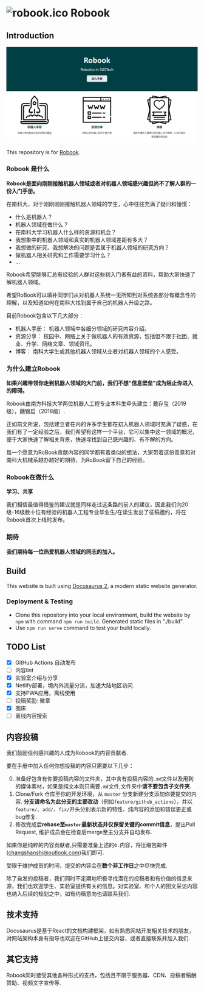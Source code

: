# ![robook.ico](./static/img/favicon.ico) Robook 



## Introduction

![robook_home](./static/img/robook_home.png)

This repository is for [Robook](https://robook.org).

### Robook 是什么

**Robook是面向刚刚接触机器人领域或者对机器人领域感兴趣但尚不了解人群的一份入门手册。**

在南科大，对于刚刚刚刚接触机器人领域的学生，心中往往充满了疑问和憧憬：
- 什么是机器人？
- 机器人领域在做什么？
- 在南科大学习机器人什么样的资源和机会？
- 我想象中的机器人领域和真实的机器人领域差距有多大？
- 我想做的研究、我想解决的问题是否属于机器人领域的研究方向？
- 做机器人相关研究和工作需要学习什么？
- ...

Robook希望能够汇总有经验的人群对这些初入门者有益的资料，帮助大家快速了解机器人领域。

希望RoBook可以填补同学们从对机器人系统一无所知到对系统各部分有概念性的理解，以及知道如何在南科大找到属于自己的机器人升级之路。

目前Robook包含以下几大部分：
- 机器人手册： 机器人领域中各细分领域的研究内容介绍。
- 资源分享： 校园中、网络上关于做机器人的有效资源，包括但不限于社团、就业、升学、网络文章、领域资讯。
- 博客： 南科大学生或其他机器人领域从业者对机器人领域的个人感受。

### 为什么建立Robook

**如果兴趣带领你走到机器人领域的大门前，我们不想"信息壁垒"成为阻止你进入的障碍。**

Robook由南方科技大学两位机器人工程专业本科生牵头建立：戴存玺（2019级），魏锦启（2018级）.

正如前文所说，包括建立者在内的许多学生都在初入机器人领域时充满了疑惑，在我们有了一定经验之后，我们希望有这样一个平台，它可以集中这一领域的概况，便于大家快速了解相关背景，快速寻找到自己感兴趣的、有不解的方向。

每一个愿意为RoBook贡献内容的同学都有着类似的想法，大家带着这份善意和对南科大机械系越办越好的期待，为RoBook留下自己的经验。

### Robook在做什么

**学习、共享**

我们相信最值得借鉴的建议就是同样走过这条路的前人的建议，因此我们向20级-16级数十位有经验的机器人工程专业毕业生/在读生发出了征稿邀约，将在Robook首次上线时发布。

### 期待

**我们期待每一位热爱机器人领域的同志的加入。**

## Build

This website is built using [Docusaurus 2](https://docusaurus.io/), a modern static website generator.


### Deployment & Testing 

- Clone this repository into your local environment, build the website by `npm` with command `npm run build`. Generated static files in "./build".
- Use `npm run serve` command to test your build locally.


## TODO List

- [x] GitHub Actions 自动发布
- [ ] 内容lint 
- [x] 实验室介绍与分享
- [x] Netlify部署，境内外流量分流，加速大陆地区访问.
- [x] 支持PWA应用，离线使用
- [ ] 投稿奖励: 徽章
- [x] 图床
- [ ] 离线内容搜索

## 内容投稿

我们鼓励任何感兴趣的人成为Robook的内容贡献者.

要在手册中加入任何你想投稿的内容只需要以下几步：

0. 准备好包含有你要投稿内容的文件夹，其中含有投稿内容的`.md`文件以及用到的媒体素材，如果是纯文本则只需要`.md`文件,文件夹中**请不要包含子文件夹**.
0. Clone/Fork 仓库至你的开发环境，从 `master` 分支新建分支添加你要提交的内容. **分支请命名为此分支的主要改动**（例如`feature/github_actions`），并以`feature/`、`add/`、`fix/`开头分别表示新的特性、纯内容的添加和错误更正或bug修复.
0. 修改完成后**rebase至`master`最新状态并仅保留关键的commit信息**，提出Pull Request, 维护成员会在检查后merge至主分支并自动发布.

如果你是纯粹的内容贡献者,只需要准备上述的`0.`内容，将压缩包邮件(changshanshi@outlook.com)我们即可.

受限于维护成员的时间，提交的内容会在**数个非工作日**之中尽快完成.

除了自发的投稿者，我们同时不定期地积极寻找潜在的投稿者和有价值的信息来源，我们也欢迎学生、实验室提供有关的信息。对实验室、和个人的图文采访内容也纳入后续的规划之中，如有约稿意向也请联系我们.

## 技术支持

Docusaurus是基于React的文档构建框架，如有熟悉网站开发相关技术的朋友，对网站架构本身有指导也欢迎在GitHub上提交内容，或者直接联系并加入我们.

## 其它支持

Robook同时接受其他各种形式的支持，包括且不限于服务器、CDN、投稿者稿酬赞助、视频文字宣传等.

